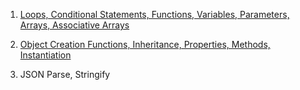 1. [Loops, Conditional Statements, Functions, Variables, Parameters, Arrays, Associative Arrays](https://Covington-Shey.github.io/Loops-Conditional-Statements-Functions-Variables-Parameters-Arrays-Associative-Arrays.html)

2. [Object Creation Functions, Inheritance, Properties, Methods, Instantiation](https:://github.com/)

3. JSON Parse, Stringify
